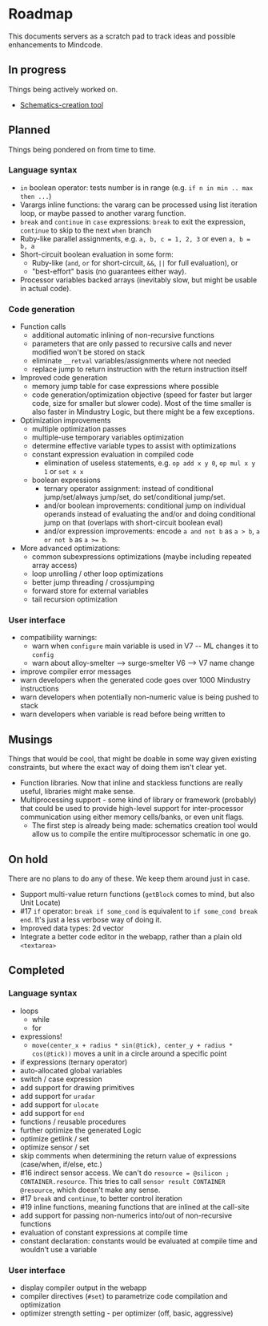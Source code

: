 ﻿# Roadmap

This documents servers as a scratch pad to track ideas and possible enhancements to Mindcode.

## In progress

Things being actively worked on.

 * [Schematics-creation tool](https://github.com/francois/mindcode/issues/90) 

## Planned

Things being pondered on from time to time.

### Language syntax

* `in` boolean operator: tests number is in range (e.g. `if n in min .. max then ...`)
* Varargs inline functions: the vararg can be processed using list iteration loop, or maybe passed to another vararg function.
* `break` and `continue` in `case` expressions: `break` to exit the expression, `continue` to skip to the next `when` branch
* Ruby-like parallel assignments, e.g. `a, b, c = 1, 2, 3` or even `a, b = b, a`
* Short-circuit boolean evaluation in some form:
  * Ruby-like (`and`, `or` for short-circuit, `&&`, `||` for full evaluation), or
  * "best-effort" basis (no guarantees either way).
* Processor variables backed arrays (inevitably slow, but might be usable in actual code).
 
### Code generation

* Function calls
  * additional automatic inlining of non-recursive functions
  * parameters that are only passed to recursive calls and never modified won't be stored on stack
  * eliminate `__retval` variables/assignments where not needed
  * replace jump to return instruction with the return instruction itself
* Improved code generation
  * memory jump table for case expressions where possible
  * code generation/optimization objective (speed for faster but larger code, size for smaller but slower code).
    Most of the time smaller is also faster in Mindustry Logic, but there might be a few exceptions.
* Optimization improvements
  * multiple optimization passes
  * multiple-use temporary variables optimization
  * determine effective variable types to assist with optimizations
  * constant expression evaluation in compiled code
    * elimination of useless statements, e.g. `op add x y 0`, `op mul x y 1` or `set x x`
  * boolean expressions
    * ternary operator assignment: instead of conditional jump/set/always jump/set, do set/conditional jump/set.
    * and/or boolean improvements: conditional jump on individual operands instead of evaluating the and/or and doing
      conditional jump on that (overlaps with short-circuit boolean eval)
    * and/or expression improvements: encode `a and not b` as `a > b`, `a or not b` as `a >= b`.
* More advanced optimizations:
  * common subexpressions optimizations (maybe including repeated array access)
  * loop unrolling / other loop optimizations
  * better jump threading / crossjumping
  * forward store for external variables
  * tail recursion optimization

### User interface

* compatibility warnings:
  * warn when `configure` main variable is used in V7 -- ML changes it to `config`
  * warn about alloy-smelter --> surge-smelter V6 --> V7 name change
* improve compiler error messages
* warn developers when the generated code goes over 1000 Mindustry instructions
* warn developers when potentially non-numeric value is being pushed to stack
* warn developers when variable is read before being written to

## Musings

Things that would be cool, that might be doable in some way given existing constraints,
but where the exact way of doing them isn't clear yet.

* Function libraries. Now that inline and stackless functions are really useful, libraries might make sense. 
* Multiprocessing support - some kind of library or framework (probably) that could be used to 
  provide high-level support for inter-processor communication using either memory cells/banks,
  or even unit flags.
  * The first step is already being made: schematics creation tool would allow us to compile
    the entire multiprocessor schematic in one go.  

## On hold

There are no plans to do any of these. We keep them around just in case.

* Support multi-value return functions (`getBlock` comes to mind, but also Unit Locate)
* #17 `if` operator: `break if some_cond` is equivalent to `if some_cond break end`. It's just a less verbose way of doing it.
* Improved data types: 2d vector
* Integrate a better code editor in the webapp, rather than a plain old `<textarea>`

## Completed

### Language syntax

* loops
    * while
    * for
* expressions!
    * `move(center_x + radius * sin(@tick), center_y + radius * cos(@tick))` moves a unit in a circle around a specific point
* if expressions (ternary operator)
* auto-allocated global variables
* switch / case expression
* add support for drawing primitives
* add support for `uradar`
* add support for `ulocate`
* add support for `end`
* functions / reusable procedures
* further optimize the generated Logic
* optimize getlink / set
* optimize sensor / set
* skip comments when determining the return value of expressions (case/when, if/else, etc.)
* #16 indirect sensor access. We can't do `resource = @silicon ; CONTAINER.resource`. This tries to call `sensor
  result CONTAINER @resource`, which doesn't make any sense.
* #17 `break` and `continue`, to better control iteration
* #19 inline functions, meaning functions that are inlined at the call-site
* add support for passing non-numerics into/out of non-recursive functions
* evaluation of constant expressions at compile time
* constant declaration: constants would be evaluated at compile time and wouldn't use a variable

### User interface

* display compiler output in the webapp
* compiler directives (`#set`) to parametrize code compilation and optimization
* optimizer strength setting - per optimizer (off, basic, aggressive)
